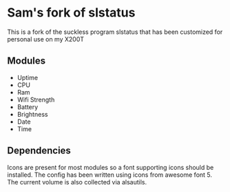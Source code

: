 # Sam's fork of slstatus

This is a fork of the suckless program slstatus that has been customized
for personal use on my X200T

## Modules

- Uptime
- CPU
- Ram
- Wifi Strength
- Battery
- Brightness
- Date
- Time

## Dependencies 

Icons are present for most modules so a font supporting icons should be installed.
The config has been written using icons from awesome font 5. The current volume
is also collected via alsautils.
